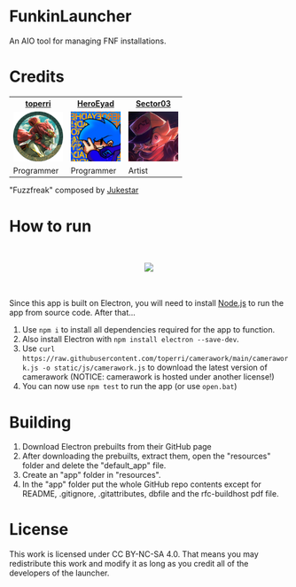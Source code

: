 # FunkinLauncher

An AIO tool for managing FNF installations.

# Credits

<table style="width:90%">
  <tr>
    <th><a href="https://www.errico.dev/?ref=flauncher">toperri</a></th>
    <th><a href="https://heroeyad.github.io/">HeroEyad</a></th>
    <th><a href="https://x.com/Sector03_">Sector03</a></th>
  </tr>
  <tr>
    <td>
      <img src="art/toperri.png" alt="toperri" width="90" height="90">
    </td>
    <td>
       <img src="art/heroeyad.jpg" alt="HeroEyad" width="90" height="90">
    </td>
    <td>
       <img src="art/sector.png" alt="Sector03" width="90" height="90">
    </td>
  </tr>
  <tr>
    <td>Programmer</td>
    <td>Programmer</td>
    <td>Artist</td>
  </tr>
</table>

"Fuzzfreak" composed by [Jukestar](https://jukestar.newgrounds.com/)

# How to run
<br>

<p align="center">
  <img src="https://github.com/user-attachments/assets/0ec16fcd-15a7-4b6c-93a0-67d4ecb1d92c" width="300">
</p>

<br>

Since this app is built on Electron, you will need to install <a href="https://nodejs.org/dist/v20.16.0/node-v20.16.0-x64.msi">Node.js</a> to run the app from source code. After that...

1) Use ``npm i`` to install all dependencies required for the app to function.
2) Also install Electron with ``npm install electron --save-dev``.
3) Use ``curl https://raw.githubusercontent.com/toperri/camerawork/main/camerawork.js -o static/js/camerawork.js`` to download the latest version of camerawork (NOTICE: camerawork is hosted under another license!)
4) You can now use ``npm test`` to run the app (or use ``open.bat``)

# Building

1) Download Electron prebuilts from their GitHub page
2) After downloading the prebuilts, extract them, open the "resources" folder and delete the "default_app" file.
3) Create an "app" folder in "resources".
4) In the "app" folder put the whole GitHub repo contents except for README, .gitignore, .gitattributes, dbfile and the rfc-buildhost pdf file.

# License

This work is licensed under CC BY-NC-SA 4.0. That means you may redistribute this work and modify it as long as you credit all of the developers of the launcher.
